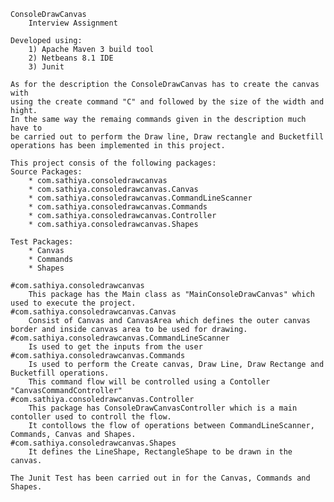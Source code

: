 	ConsoleDrawCanvas
		Interview Assignment

	Developed using:
		1) Apache Maven 3 build tool 
		2) Netbeans 8.1 IDE
		3) Junit 

	As for the description the ConsoleDrawCanvas has to create the canvas with 
	using the create command "C" and followed by the size of the width and hight.
	In the same way the remaing commands given in the description much have to 
	be carried out to perform the Draw line, Draw rectangle and Bucketfill 
	operations has been implemented in this project.
	
	This project consis of the following packages:
	Source Packages:
		* com.sathiya.consoledrawcanvas
		* com.sathiya.consoledrawcanvas.Canvas
		* com.sathiya.consoledrawcanvas.CommandLineScanner
		* com.sathiya.consoledrawcanvas.Commands
		* com.sathiya.consoledrawcanvas.Controller
		* com.sathiya.consoledrawcanvas.Shapes
		
	Test Packages:
		* Canvas
		* Commands
		* Shapes
	
	#com.sathiya.consoledrawcanvas
		This package has the Main class as "MainConsoleDrawCanvas" which used to execute the project.
	#com.sathiya.consoledrawcanvas.Canvas
		Consist of Canvas and CanvasArea which defines the outer canvas border and inside canvas area to be used for drawing.
	#com.sathiya.consoledrawcanvas.CommandLineScanner
		Is used to get the inputs from the user
	#com.sathiya.consoledrawcanvas.Commands
		Is used to perform the Create canvas, Draw Line, Draw Rectange and Bucketfill operations.
		This command flow will be controlled using a Contoller "CanvasCommandController"
	#com.sathiya.consoledrawcanvas.Controller
		This package has ConsoleDrawCanvasController which is a main contoller used to controll the flow.
		It contollows the flow of operations between CommandLineScanner, Commands, Canvas and Shapes.
	#com.sathiya.consoledrawcanvas.Shapes
		It defines the LineShape, RectangleShape to be drawn in the canvas.
	
	The Junit Test has been carried out in for the Canvas, Commands and Shapes.		
